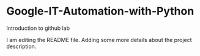 # Google-IT-Automation-with-Python
Introduction to github lab

I am editing the README file. Adding some more details about the project description.
